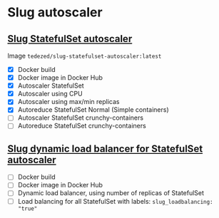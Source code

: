 # Slug autoscaler

## [Slug StatefulSet autoscaler](https://github.com/Tedezed/slug-containers/tree/master/statefulset_autoscaler)

Image `tedezed/slug-statefulset-autoscaler:latest`

- [x] Docker build
- [x] Docker image in Docker Hub
- [x] Autoscaler StatefulSet
- [x] Autoscaler using CPU
- [x] Autoscaler using max/min replicas
- [x] Autoreduce StatefulSet Normal (Simple containers)
- [ ] Autoscaler StatefulSet crunchy-containers
- [ ] Autoreduce StatefulSet crunchy-containers

## [Slug dynamic load balancer for StatefulSet autoscaler](https://github.com/Tedezed/slug-containers/tree/master/statefulset_dynamic_loadbalancer)

- [ ] Docker build
- [ ] Docker image in Docker Hub
- [ ] Dynamic load balancer, using number of replicas of StatefulSet
- [ ] Load balancing for all StatefulSet with labels: `slug_loadbalancing: "true"`
